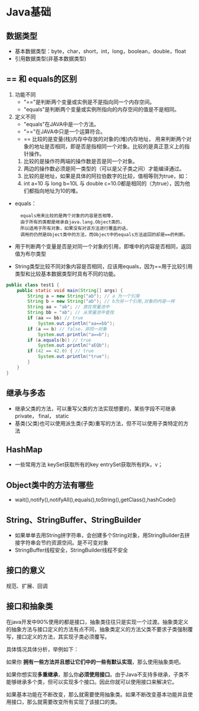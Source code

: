 # Java基础

## 数据类型
* 基本数据类型：byte，char，short，int，long，boolean，double，float
* 引用数据类型(非基本数据类型)

## == 和 equals的区别
1. 功能不同
    * "=="是判断两个变量或实例是不是指向同一个内存空间。
    * "equals"是判断两个变量或实例所指向的内存空间的值是不是相同。
2. 定义不同
    * "equals"在JAVA中是一个方法。
    * "=="在JAVA中只是一个运算符合。
    * == 比较的是变量(栈)内存中存放的对象的(堆)内存地址，
    用来判断两个对象的地址是否相同，即是否是指相同一个对象。比较的是真正意义上的指针操作。   
    1. 比较的是操作符两端的操作数是否是同一个对象。
    2. 两边的操作数必须是同一类型的（可以是父子类之间）才能编译通过。
    3. 比较的是地址，如果是具体的阿拉伯数字的比较，值相等则为true，如：
    4. int a=10 与 long b=10L 与 double c=10.0都是相同的（为true），因为他们都指向地址为10的堆。
* equals：

        equals用来比较的是两个对象的内容是否相等，
        由于所有的类都是继承自java.lang.Object类的，
        所以适用于所有对象，如果没有对该方法进行覆盖的话，
        调用的仍然是Object类中的方法，而Object中的equals方法返回的却是==的判断。
        
* 用于判断两个变量是否是对同一个对象的引用，即堆中的内容是否相同，返回值为布尔类型                        
* String类型比较不同对象内容是否相同，应该用equals，因为==用于比较引用类型和比较基本数据类型时具有不同的功能。
```java
public class test1 {
    public static void main(String[] args) {
        String a = new String("ab"); // a 为一个引用
        String b = new String("ab"); // b为另一个引用,对象的内容一样
        String aa = "ab"; // 放在常量池中
        String bb = "ab"; // 从常量池中查找
        if (aa == bb) // true
            System.out.println("aa==bb");
        if (a == b) // false，非同一对象
            System.out.println("a==b");
        if (a.equals(b)) // true
            System.out.println("aEQb");
        if (42 == 42.0) { // true
            System.out.println("true");
        }
    }
}
```
## 继承与多态
* 继承父类的方法，可以重写父类的方法实现想要的，某些字段不可继承 private， final， static
* 基类(父类)也可以使用派生类(子类)重写的方法，但不可以使用子类特定的方法

## HashMap
* 一些常用方法 keySet获取所有的key entrySet获取所有的k，v；

## Object类中的方法有哪些
* wait(),notify(),notifyAll(),equals(),toString(),getClass(),hashCode()

## String、StringBuffer、StringBuilder
* 如果单单去用String拼字符串，会创建多个String对象，用StringBuilder去拼接字符串会节约资源空间。是不可变对象
* StringBuffer线程安全，StringBuilder线程不安全

## 接口的意义
规范、扩展、回调

## 接口和抽象类
在java开发中90%使用的都是接口，抽象类往往只是实现一个过渡。抽象类定义的抽象方法与接口定义的方法有点不同，抽象类定义的方法父类不要求子类强制覆写，接口定义的方法，其实现子类必须覆写。

具体情况具体分析，举例如下：

如果你 **拥有一些方法并且想让它们中的一些有默认实现**，那么使用抽象类吧。

如果你想实现**多重继承**，那么你**必须使用接口**。由于Java不支持多继承，子类不能够继承多个类，但可以实现多个接口。因此你就可以使用接口来解决它。

如果基本功能在不断改变，那么就需要使用抽象类。如果不断改变基本功能并且使用接口，那么就需要改变所有实现了该接口的类。